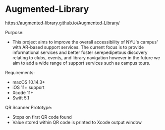 # Augmented-Library
https://augmented-library.github.io/Augmented-Library/

Purpose:
- This project aims to improve the overall accessibility of NYU's campus' with AR-based support services. The current focus is to provide informational services and better foster serepedipetous discovery relating to clubs, events, and library navigation however in the future we aim to add a wide range of support services such as campus tours.

Requirements:
- macOS 10.14.3+
- iOS 11+ support
- Xcode 11+
- Swift 5.1

QR Scanner Prototype:
- Stops on first QR code found
- Value stored within QR code is printed to Xcode output window
